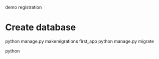 demo registration

# Create database
python manage.py makemigrations first_app
python manage.py migrate

python 
